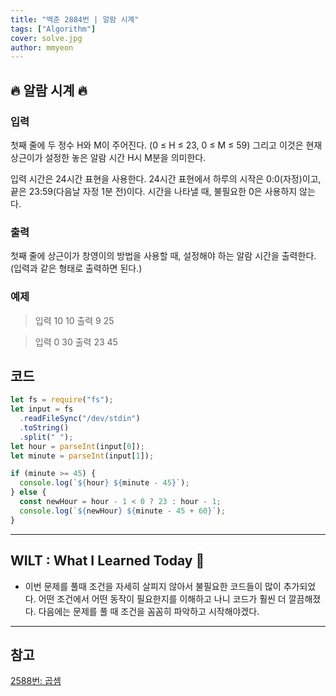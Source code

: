 ```yaml
---
title: "백준 2884번 | 알람 시계"
tags: ["Algorithm"]
cover: solve.jpg
author: mmyeon
---
```


## 🔥 알람 시계 🔥

### 입력

첫째 줄에 두 정수 H와 M이 주어진다. (0 ≤ H ≤ 23, 0 ≤ M ≤ 59) 그리고 이것은 현재 상근이가 설정한 놓은 알람 시간 H시 M분을 의미한다.

입력 시간은 24시간 표현을 사용한다. 24시간 표현에서 하루의 시작은 0:0(자정)이고, 끝은 23:59(다음날 자정 1분 전)이다. 시간을 나타낼 때, 불필요한 0은 사용하지 않는다.

### 출력

첫째 줄에 상근이가 창영이의 방법을 사용할 때, 설정해야 하는 알람 시간을 출력한다. (입력과 같은 형태로 출력하면 된다.)

### 예제

> 입력 10 10
> 출력 9 25

> 입력 0 30
> 출력 23 45

## 코드

```js
let fs = require("fs");
let input = fs
  .readFileSync("/dev/stdin")
  .toString()
  .split(" ");
let hour = parseInt(input[0]);
let minute = parseInt(input[1]);

if (minute >= 45) {
  console.log(`${hour} ${minute - 45}`);
} else {
  const newHour = hour - 1 < 0 ? 23 : hour - 1;
  console.log(`${newHour} ${minute - 45 + 60}`);
}
```

---

## WILT : What I Learned Today 🤔

- 이번 문제를 풀때 조건을 자세히 살피지 않아서 불필요한 코드들이 많이 추가되었다. 어떤 조건에서 어떤 동작이 필요한지를 이해하고 나니 코드가 훨씬 더 깔끔해졌다. 다음에는 문제를 풀 때 조건을 꼼꼼히 파악하고 시작해야겠다.

---

## 참고

[2588번: 곱셈](https://www.acmicpc.net/problem/2588)
